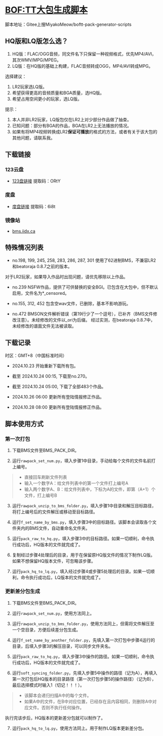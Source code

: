 # [BOF:TT大包生成脚本](https://gitee.com/MiyakoMeow/boftt-pack-generator-scripts)

脚本地址：Gitee上搜MiyakoMeow/boftt-pack-generator-scripts

## HQ版和LQ版怎么选？

1. HQ版：FLAC/OGG音频，同文件名下只保留一种视频格式，优先MP4/AVI，其次WMV/MPG/MPEG。
2. LQ版：在HQ版的基础上构建，FLAC音频转成OGG，MP4/AVI转成MPG。

选择建议：

1. LR2玩家选LQ版。
2. 希望获得更高的音频质量和BGA质量，选HQ版。
3. 希望占用空间更小的玩家，选LQ版。

提示：

1. 本人并非LR2玩家，LQ版包仅在LR2上对少部分作品做了抽查。
2. 已知问题：部分有BGA的作品，BGA在LR2上无法播放的情况。
3. 如果有将MP4视频转换成LR2**保证可播放**的格式的方法，或者有关于该大包的其他问题，请联系我。

## 下载链接

### 123云盘

- [123盘链接](https://www.123pan.com/s/Sn7lVv-Mhzm)
提取码：ORtY

### 度盘

- [度盘链接](https://pan.baidu.com/s/17seD5TCAlquX2rJ6CS4ZDg?pwd=6i8t)
提取码：6i8t

### 镜像站

- [bms.iidx.ca](https://bms.iidx.ca/bms/BMS/BMS%20%E6%B4%BB%E5%8A%A8%E5%8C%85/BOF%20G2R/%5B2024%5D%20BOFTT/)

## 特殊情况列表

- no.198, 199, 245, 258, 283, 286, 287, 301 使用了62进制BMS，不兼容LR2和beatoraja 0.8.7之前的版本。

对于LR2玩家，如果导入作品时出现问题，请优先移除以上作品。

- no.239 NSFW作品，提供了可供替换的安全BGI。已包含在大包中，但不默认启用，文件名为*_censored。

- no.155, 312, 452 包含空wav文件，已删除，基本不影响游玩。

- no.472 BMSON文件解析错误（第19行少了一个逗号），已补齐（BMS文件修改注意）。未经修改的文件以_ori为后缀。
经过实测，在beatoraja 0.8.7中，未经修改的谱面文件无法被读取。

## 下载记录

时区：GMT+8（中国标准时间）

- 2024.10.23 开始重新下载所有包。

- 截至 2024.10.24 00:15, 下载至no.270。

- 截至 2024.10.24 05:00, 下载了全部483个作品。

- 2024.10.26 06:00 更新所有登陆情报修正作品。

- 2024.10.28 08:00 更新所有登陆情报修正作品。

## 脚本使用方式

### 第一次打包

1. 下载BMS文件至BMS_PACK_DIR。

2. 运行`rawpack_set_num.py`，填入步骤1中目录，手动给每个文件的文件名前打上编号。

> - 直接回车刷新文件列表
> - 输入一个数字A：给文件列表中的第一个文件打上编号A
> - 输入两个数字A、B：给文件列表中，下标为A的文件，即第（A+1）个文件，打上编号B

3. 运行`rawpack_unzip_to_bms_folder.py`，填入步骤1中目录和解压目标路径，将打上编号后的文件解压或移动至目标路径。

4. 运行`f_set_name_by_bms.py`，填入步骤3中的目标路径。该脚本会读取各个文件夹内的BMS文件，自动重命名文件夹。

5. 运行`pack_raw_to_hq.py`，填入步骤3中的目标路径。如果一切顺利，命令执行成功后，HQ版本的文件就完成了。

6. 复制经过步骤4处理后的目录，用于在保留原HQ版文件的情况下制作LQ版。如果不想保留HQ版本文件，可忽略该步骤。

7. 运行`pack_hq_to_lq.py`，填入经过步骤4或步骤5处理后的目录。如果一切顺利，命令执行成功后，LQ版本的文件就完成了。

### 更新差分包生成

1. 下载BMS文件至BMS_PACK_DIR。

2. 运行`rawpack_set_num.py`，使用方法同上。

3. 运行`rawpack_unzip_to_bms_folder.py`，使用方法同上，但需将文件解压至一个空目录，方便后续差分包生成。

4. 运行`f_set_name_by_another_folder.py`，先填入第一次打包中步骤4运行的目录，后填入步骤3的解压目录，可以同步文件夹名。

5. 运行`pack_raw_to_hq.py`，填入步骤3中操作的路径。如果一切顺利，命令执行成功后，HQ版本的文件就完成了。

6. 运行`soft_syncing_folder.py`，先填入步骤5中操作的路径（记为A），再填入第一次打包后HQ版本的目录路径（第一次打包步骤5的操作路径）（记为B），最后选择模式时输入1（切记！！！）。

> - 该脚本会递归扫描A中的每个文件。
> - 如果A中的文件，在B中对应位置，已经存在且内容相同，则删除A中对应文件。否则不执行任何操作。

执行完该步后，HQ版本的更新差分包就可以制作了。

7. 运行`pack_hq_to_lq.py`，使用方法同上。用于制作LQ版本更新差分包。
